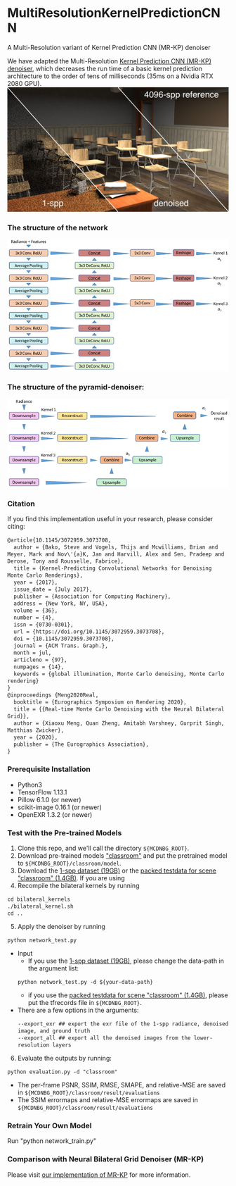 # MultiResolutionKernelPredictionCNN
A Multi-Resolution variant of Kernel Prediction CNN (MR-KP) denoiser

We have adapted the Multi-Resolution [Kernel Prediction CNN (MR-KP) denoiser](https://dl.acm.org/doi/10.1145/3072959.3073708), which decreases the run time of a basic kernel prediction architecture to the order of tens of milliseconds (35ms on a Nvidia RTX 2080 GPU).
![Teaser](figures/teaser-min.png)

### The structure of the network

![Network Structure](figures/network.png)

### The structure of the pyramid-denoiser:

![Multi-Resolution Denoiser Structure](figures/denoiser.png)

### Citation
If you find this implementation useful in your research, please consider citing:
```
@article{10.1145/3072959.3073708, 
  author = {Bako, Steve and Vogels, Thijs and Mcwilliams, Brian and Meyer, Mark and Nov\'{a}K, Jan and Harvill, Alex and Sen, Pradeep and Derose, Tony and Rousselle, Fabrice}, 
  title = {Kernel-Predicting Convolutional Networks for Denoising Monte Carlo Renderings}, 
  year = {2017}, 
  issue_date = {July 2017}, 
  publisher = {Association for Computing Machinery}, 
  address = {New York, NY, USA}, 
  volume = {36}, 
  number = {4}, 
  issn = {0730-0301}, 
  url = {https://doi.org/10.1145/3072959.3073708}, 
  doi = {10.1145/3072959.3073708}, 
  journal = {ACM Trans. Graph.}, 
  month = jul, 
  articleno = {97}, 
  numpages = {14}, 
  keywords = {global illumination, Monte Carlo denoising, Monte Carlo rendering} 
}
@inproceedings {Meng2020Real, 
  booktitle = {Eurographics Symposium on Rendering 2020}, 
  title = {{Real-time Monte Carlo Denoising with the Neural Bilateral Grid}}, 
  author = {Xiaoxu Meng, Quan Zheng, Amitabh Varshney, Gurprit Singh, Matthias Zwicker}, 
  year = {2020}, 
  publisher = {The Eurographics Association}, 
}
```
### Prerequisite Installation
* Python3
* TensorFlow 1.13.1
* Pillow 6.1.0 (or newer)
* scikit-image 0.16.1 (or newer)
* OpenEXR 1.3.2 (or newer)

### Test with the Pre-trained Models
1. Clone this repo, and we'll call the directory `${MCDNBG_ROOT}`.
2. Download pre-trained models ["classroom"](https://www.dropbox.com/sh/8o7yijfc6rvba16/AADVi0wNoLrRbSgPBIvgcftsa?dl=0) and put the pretrained model to `${MCDNBG_ROOT}/classroom/model`.
3. Download the [1-spp dataset (19GB)](https://etsin.fairdata.fi/dataset/0ab24b68-4658-4259-9f1d-3150be898c63/data) or the [packed testdata for scene "classroom" (1.4GB)](https://www.dropbox.com/s/i8lqh6ezzeymwr9/bw_data_128x128_1scenes_60ips_50ppi_test.tfrecords?dl=0).
If you are using 
4. Recompile the bilateral kernels by running
```
cd bilateral_kernels
./bilateral_kernel.sh
cd ..
```
5. Apply the denoiser by running
```
python network_test.py
```
   - Input
     - If you use the [1-spp dataset (19GB)](https://etsin.fairdata.fi/dataset/0ab24b68-4658-4259-9f1d-3150be898c63/data), please change the data-path in the argument list:
     ```
     python network_test.py -d ${your-data-path}
     ```
     - if you use the [packed testdata for scene "classroom" (1.4GB)](https://www.dropbox.com/s/i8lqh6ezzeymwr9/bw_data_128x128_1scenes_60ips_50ppi_test.tfrecords?dl=0), please put the tfrecords file in `${MCDNBG_ROOT}`.
   - There are a few options in the arguments:
     ```
     --export_exr ## export the exr file of the 1-spp radiance, denoised image, and ground truth
     --export_all ## export all the denoised images from the lower-resolution layers
     ```
6. Evaluate the outputs by running:
```
python evaluation.py -d "classroom"
```
   - The per-frame PSNR, SSIM, RMSE, SMAPE, and relative-MSE are saved in `${MCDNBG_ROOT}/classroom/result/evaluations`
   - The SSIM errormaps and relative-MSE errormaps are saved in `${MCDNBG_ROOT}/classroom/result/evaluations`

### Retrain Your Own Model
Run "python network_train.py"

### Comparison with Neural Bilateral Grid Denoiser (MR-KP)
Please visit [our implementation of MR-KP](https://github.com/xmeng525/RealTimeDenoisingNeuralBilateralGrid) for more information.
